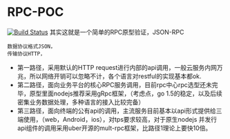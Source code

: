 # RPC-POC
[![Build Status](https://travis-ci.org/murdercdh/RPC-POC.svg?branch=master)](https://travis-ci.org/murdercdh/RPC-POC)
其实这就是一个简单的RPC原型验证，JSON-RPC

    数据协议格式JSON，
    传输协议HTTP，

* 第一路径，采用默认的HTTP request进行内部的api调用，一般云服务内网万兆，所以网络开销可以忽略不计，各个语言对restful的实现基本都ok.
* 第二路径，面向业务平台的核心RPC服务调用，目前rpc中心rpc选型还未完毕，原型里面nodejs推荐采用gRpc框架，（考虑点，go 1.5的稳定，以及后续密集业务数据处理，多种语言的接入比较完备）
* 第三路径，面向终端的公有api的调用，主流服务目前基本以api形式提供给三端使用，（web，Android，ios），对tps要求较高，对于原生nodejs 并发行api组件的调用采用uber开源的mult-rpc框架，比路径1理论上要快10倍。
